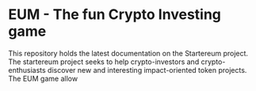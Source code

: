 # EUM - The fun Crypto Investing game

This repository holds the latest documentation on the Startereum project. The startereum project seeks to help crypto-investors and crypto-enthusiasts discover new and interesting impact-oriented token projects. The EUM game allow

